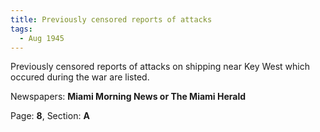 ```yaml
---  
title: Previously censored reports of attacks  
tags:  
  - Aug 1945  
---  
```

  
Previously censored reports of attacks on shipping near Key West which occured during the war are listed.  
  
Newspapers: **Miami Morning News or The Miami Herald**  
  
Page: **8**, Section: **A** 
